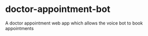 # doctor-appointment-bot
A doctor appointment web app which allows the voice bot to book appointments
